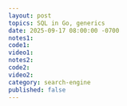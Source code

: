 ```yaml
---
layout: post
topics: SQL in Go, generics
date: 2025-09-17 08:00:00 -0700
notes1: 
code1: 
video1: 
notes2: 
code2: 
video2: 
category: search-engine
published: false
---
```


